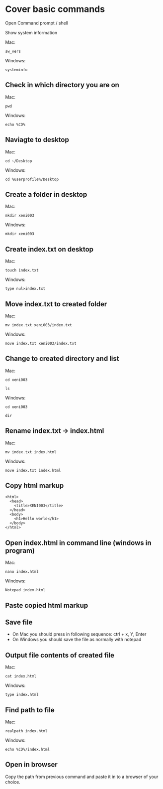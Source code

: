 # Cover basic commands

Open Command prompt / shell

Show system information

Mac:

```
sw_vers
```

Windows:

```
systeminfo
```

## Check in which directory you are on

Mac:

```
pwd
```

Windows:

```
echo %CD%
```

## Naviagte to desktop

Mac:

```
cd ~/Desktop
```

Windows:

```
cd %userprofile%/Desktop
```

## Create a folder in desktop

Mac:

```
mkdir xeni003
```

Windows:

```
mkdir xeni003
```

## Create index.txt on desktop

Mac:

```
touch index.txt
```

Windows:

```
type nul>index.txt
```

## Move index.txt to created folder

Mac:

```
mv index.txt xeni003/index.txt
```

Windows:

```
move index.txt xeni003/index.txt
```

## Change to created directory and list

Mac:

```
cd xeni003
```

```
ls
```

Windows:

```
cd xeni003
```

```
dir
```

## Rename index.txt -> index.html

Mac:

```
mv index.txt index.html
```

Windows:

```
move index.txt index.html
```

## Copy html markup

```
<html>
  <head>
    <title>XENI003</title>
  </head>
  <body>
    <h1>Hello world</h1>
  </body>
</html>
```

## Open index.html in command line (windows in program)

Mac:

```
nano index.html
```

Windows:

```
Notepad index.html
```

## Paste copied html markup

## Save file

- On Mac you should press in following sequence: ctrl + x, Y, Enter
- On Windows you should save the file as normally with notepad

## Output file contents of created file

Mac:

```
cat index.html
```

Windows:

```
type index.html
```

## Find path to file

Mac:

```
realpath index.html
```

Windows:

```
echo %CD%/index.html
```

## Open in browser

Copy the path from previous command and paste it in to a browser of your choice.
